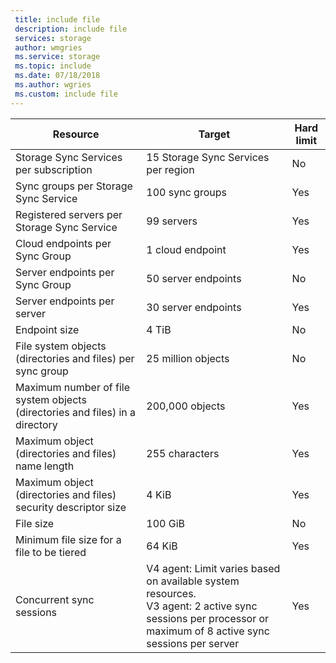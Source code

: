```yaml
---
 title: include file
 description: include file
 services: storage
 author: wmgries
 ms.service: storage
 ms.topic: include
 ms.date: 07/18/2018
 ms.author: wgries
 ms.custom: include file
---
```

| Resource | Target | Hard limit |
|----------|--------------|------------|
| Storage Sync Services per subscription | 15 Storage Sync Services per region | No |
| Sync groups per Storage Sync Service | 100 sync groups | Yes |
| Registered servers per Storage Sync Service | 99 servers | Yes |
| Cloud endpoints per Sync Group | 1 cloud endpoint | Yes |
| Server endpoints per Sync Group | 50 server endpoints | No |
| Server endpoints per server | 30 server endpoints | Yes |
| Endpoint size | 4 TiB | No |
| File system objects (directories and files) per sync group | 25 million objects | No |
| Maximum number of file system objects (directories and files) in a directory | 200,000 objects | Yes |
| Maximum object (directories and files) name length | 255 characters | Yes |
| Maximum object (directories and files) security descriptor size | 4 KiB | Yes |
| File size | 100 GiB | No |
| Minimum file size for a file to be tiered | 64 KiB | Yes |
| Concurrent sync sessions | V4 agent: Limit varies based on available system resources. <BR> V3 agent: 2 active sync sessions per processor or maximum of 8 active sync sessions per server | Yes
